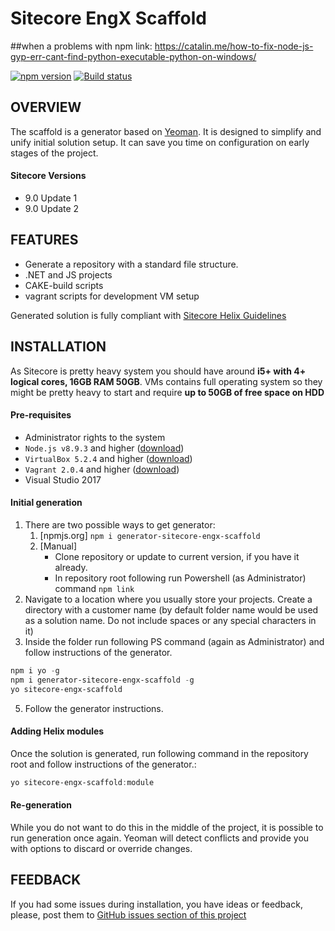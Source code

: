 # Sitecore EngX Scaffold

##when a problems with npm link:
https://catalin.me/how-to-fix-node-js-gyp-err-cant-find-python-executable-python-on-windows/

[![npm version](https://badge.fury.io/js/generator-sitecore-engx-scaffold.svg)](https://badge.fury.io/js/generator-sitecore-engx-scaffold)
[![Build status](https://ci.appveyor.com/api/projects/status/a7qjl56tmurpn7qq?svg=true)](https://ci.appveyor.com/project/asmagin/sitecore-engx-scaffold)

## OVERVIEW
The scaffold is a generator based on [Yeoman](http://yeoman.io/). It is designed to simplify and unify initial solution setup. It can save you time on configuration on early stages of the project.
#### Sitecore Versions
* 9.0 Update 1
* 9.0 Update 2

## FEATURES
* Generate a repository with a standard file structure.
* .NET and JS projects
* CAKE-build scripts
* vagrant scripts for development VM setup

Generated solution is fully compliant with [Sitecore Helix Guidelines](http://helix.sitecore.net/)

## INSTALLATION
As Sitecore is pretty heavy system you should have around **i5+ with 4+ logical cores, 16GB RAM 50GB**. VMs contains full operating system so they might be pretty heavy to start and require **up to 50GB of free space on HDD**

#### Pre-requisites
* Administrator rights to the system
* `Node.js v8.9.3` and higher ([download](https://nodejs.org/en/download/))
* `VirtualBox 5.2.4` and higher ([download](https://www.virtualbox.org/wiki/Downloads))
* `Vagrant 2.0.4` and higher ([download](https://www.vagrantup.com/downloads.html))
* Visual Studio 2017

#### Initial generation
1. There are two possible ways to get generator:
    1. [npmjs.org] `npm i generator-sitecore-engx-scaffold`
    2. [Manual]
        * Clone repository or update to current version, if you have it already.
        * In repository root following run Powershell (as Administrator) command `npm link`
3. Navigate to a location where you usually store your projects. Create a directory with a customer name (by default folder name would be used as a solution name. Do not include spaces or any special characters in it)
4. Inside the folder run following PS command (again as Administrator) and follow instructions of the generator.

``` powershell
npm i yo -g
npm i generator-sitecore-engx-scaffold -g
yo sitecore-engx-scaffold
```
5. Follow the generator instructions.

#### Adding Helix modules
Once the solution is generated, run following command in the repository root and follow instructions of the generator.:
``` powershell
yo sitecore-engx-scaffold:module
```

#### Re-generation
While you do not want to do this in the middle of the project, it is possible to run generation once again. Yeoman will detect conflicts and provide you with options to discard or override changes.

## FEEDBACK
If you had some issues during installation, you have ideas or feedback, please, post them to [GitHub issues section of this project](https://github.com/epam/sitecore-engx-scaffold/issues)
